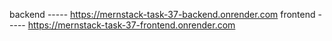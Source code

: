 backend ----- https://mernstack-task-37-backend.onrender.com
frontend ----- https://mernstack-task-37-frontend.onrender.com